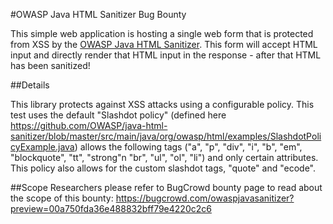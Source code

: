 #OWASP Java HTML Sanitizer Bug Bounty

This simple web application is hosting a single web form that is protected from XSS by the <a href="https://www.owasp.org/index.php/OWASP_Java_HTML_Sanitizer_Project">OWASP Java HTML Sanitizer</a>. This form will accept HTML input and directly render that HTML input in the response - after that HTML has been sanitized!

##Details

This library protects against XSS attacks using a configurable policy. This test uses the default "Slashdot policy" (defined here https://github.com/OWASP/java-html-sanitizer/blob/master/src/main/java/org/owasp/html/examples/SlashdotPolicyExample.java) allows the following tags ("a", "p", "div", "i", "b", "em", "blockquote", "tt", "strong"n "br", "ul", "ol", "li") and only certain attributes. This policy also allows for the custom slashdot tags, "quote" and "ecode".


##Scope
Researchers please refer to BugCrowd bounty page to read about the scope of this bounty:
https://bugcrowd.com/owaspjavasanitizer?preview=00a750fda36e488832bff79e4220c2c6


